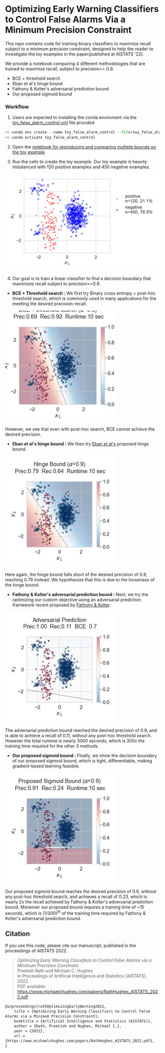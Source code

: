 

# Optimizing Early Warning Classifiers to Control False Alarms Via a Minimum Precision Constraint

This repo contains code for training binary classifiers to maximize recall subject to a minimum precision constraint, designed to help the reader to investigate the toy examples in the paper(published at AISTATS '22).

We provide a notebook comparing 4 different methodologies that are trained to maximize recall, subject to precision>= 0.9. 
* BCE + threshold search
* Eban et al's hinge bound
* Fathony & Kolter's adversarial prediction bound
* Our proposed sigmoid bound

### Workflow

 1. Users are expected to installing the conda enviroment via the [toy_false_alarm_control.yml](toy_false_alarm_control.yml) file provided

```python
>> conda env create --name toy_false_alarm_control --file=toy_false_alarm_control.yml
>> conda activate toy_false_alarm_control
```

2. Open the [notebook for reproducing and comparing multiple bounds on the toy example](toy_example_comparing_BCE_Hinge_and_Sigmoid.ipynb) 

3. Run the cells to create the toy example. Our toy example is heavily imbalanced with 120 positive examples and 450 negative examples.

![](images/toy_example.png?raw=true)

 4. Our goal is to train a linear classifier to find a decision boundary that maximizes recall subject to precision>=0.9.

   - **BCE + Threshold search :** We first try Binary cross entropy + post-hoc threshold search, which is commonly used in many applications for the meeting the desired precision-recall. 

![](images/BCE_plus_threshold_search_solution.png?raw=true)
    
   However, we see that even with post-hoc search, BCE cannot achieve the desired precision.

   - **Eban et al's hinge bound :** We then try [Eban et al's](http://proceedings.mlr.press/v54/eban17a/eban17a.pdf) proposed hinge bound.  
   
   
![](images/hinge_solution_precision_90.png?raw=true)


   Here again, the hinge bound falls short of the desired precision of 0.9, reaching 0.79 instead. We hypothesize that this is due to the looseness of the hinge bound.

   - **Fathony & Kolter's adversarial prediction bound :** Next, we try the optimizing our custom objective using an adversarial prediction framework recent proposed by [Fathony & Kolter](http://proceedings.mlr.press/v108/fathony20a.html).

![](images/adversarial_prediction_precision_90.png?raw=true)

   The adversarial prediction bound reached the desired precision of 0.9, and is able to achieve a recall of 0.11, without any post-hoc threshold search. However the total runtime is nearly 3000 seconds, which is 300x the training time required for the other 3 methods.

   - **Our proposed sigmoid bound :** Finally, we show the decision boundary of our proposed sigmoid bound, which is tight, differentiable, making gradient-based learning feasible.
   
![](images/sigmoid_solution_precision_90.png?raw=true)

   Our proposed sigmoid bound reaches the desired precision of 0.9, without any post-hoc threshold search, and achieves a recall of 0.23, which is nearly 2x the recall achieved by Fathony & Kolter's adversarial prediction bound. Moreover our proposed bound requires a training time of ~15 seconds, which is $(1/300)^{th}$ of the training time required by Fathony & Kolter's adversarial prediction bound.



## Citation

If you use this code, please cite our manuscript, published in the proceedings of AISTATS 2022.

<blockquote>
<p>
<i>Optimizing Early Warning Classifiers to Control False Alarms via a Minimum Precision Constraint</i>.
 <br />
Preetish Rath and Michael C. Hughes
 <br />
In Proceedings of Artificial Intelligence and Statistics (AISTATS), 2022.
 <br />
PDF available: <a href="https://www.michaelchughes.com/papers/RathHughes_AISTATS_2022.pdf">https://www.michaelchughes.com/papers/RathHughes_AISTATS_2022.pdf</a>
</p>
</blockquote>
    

```
@inproceedings{rathOptimizingEarlyWarning2022,
    title = {Optimizing Early Warning Classifiers to Control False Alarms via a Minimum Precision Constraint},
    booktitle = {Artificial Intelligence and Statistics (AISTATS)},
    author = {Rath, Preetish and Hughes, Michael C.},
    year = {2022},
    url = {https://www.michaelchughes.com/papers/RathHughes_AISTATS_2022.pdf},
}
```
